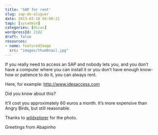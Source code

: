 ```yaml
---
title: 'SAP for rent'
slug: sap-de-aluguer
date: 2013-03-18 09:00:21
tags: [sysadmin]
categories: [dicas]
wordpressId: 2182
draft: false
resources:
- name: featuredImage
  src: "images/thumbnail.jpg"
---
```

If you really need to access an SAP and nobody lets you, and you don’t have a computer where you can install it or you don’t have enough know-how or patience to do it, you can always rent.

<!--more-->

Here, for example:
<http://www.idesaccess.com>

Did you know about this?

It’ll cost you approximately 60 euros a month. It’s more expensive than Angry Birds, but still reasonable.

Thanks to [wildxplorer][1] for the photo.

Greetings from Abapinho

   [1]: http://www.flickr.com/photos/krayker/2117736371/
